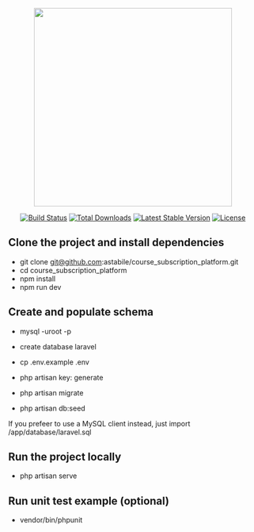 <p align="center"><a href="https://laravel.com" target="_blank"><img src="https://raw.githubusercontent.com/laravel/art/master/logo-lockup/5%20SVG/2%20CMYK/1%20Full%20Color/laravel-logolockup-cmyk-red.svg" width="400"></a></p>

<p align="center">
<a href="https://travis-ci.org/laravel/framework"><img src="https://travis-ci.org/laravel/framework.svg" alt="Build Status"></a>
<a href="https://packagist.org/packages/laravel/framework"><img src="https://poser.pugx.org/laravel/framework/d/total.svg" alt="Total Downloads"></a>
<a href="https://packagist.org/packages/laravel/framework"><img src="https://poser.pugx.org/laravel/framework/v/stable.svg" alt="Latest Stable Version"></a>
<a href="https://packagist.org/packages/laravel/framework"><img src="https://poser.pugx.org/laravel/framework/license.svg" alt="License"></a>
</p>

## Clone the project and install dependencies
- git clone git@github.com:astabile/course_subscription_platform.git
- cd course_subscription_platform
- npm install
- npm run dev

## Create and populate schema
- mysql -uroot -p
- create database laravel

- cp .env.example .env

- php artisan key: generate
- php artisan migrate
- php artisan db:seed

If you prefeer to use a MySQL client instead, just import /app/database/laravel.sql

## Run the project locally
- php artisan serve

## Run unit test example (optional)
- vendor/bin/phpunit
